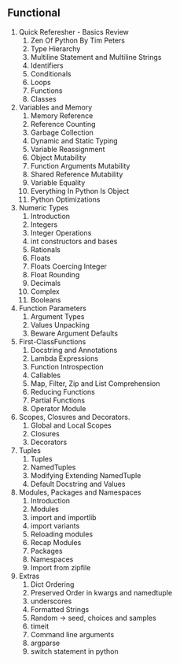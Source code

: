 ## Functional

1. Quick Referesher - Basics Review
    1. Zen Of Python By Tim Peters
    2. Type Hierarchy
    3. Multiline Statement and Multiline Strings
    4. Identifiers
    5. Conditionals
    6. Loops
    7. Functions
    8. Classes
2. Variables and Memory
    1. Memory Reference
    2. Reference Counting
    3. Garbage Collection
    4. Dynamic and Static Typing
    5. Variable Reassignment
    6. Object Mutability
    7. Function Arguments Mutability
    8. Shared Reference Mutability
    9. Variable Equality
    10. Everything In Python Is Object
    11. Python Optimizations
3. Numeric Types
    1. Introduction
    2. Integers
    3. Integer Operations
    4. int constructors and bases
    5. Rationals
    6. Floats
    7. Floats Coercing Integer
    8. Float Rounding
    9. Decimals
    10. Complex
    11. Booleans
4. Function Parameters
    1. Argument Types
    2. Values Unpacking
    3. Beware Argument Defaults
5. First-ClassFunctions
    1. Docstring and Annotations
    2. Lambda Expressions
    3. Function Introspection
    4. Callables
    5. Map, Filter, Zip and List Comprehension
    6. Reducing Functions
    7. Partial Functions
    8. Operator Module
6. Scopes, Closures and Decorators.
    1. Global and Local Scopes
    2. Closures
    3. Decorators
7. Tuples
    1. Tuples
    2. NamedTuples
    3. Modifying Extending NamedTuple
    4. Default Docstring and Values
8. Modules, Packages and Namespaces
    1. Introduction
    2. Modules
    3. import and importlib
    4. import variants
    5. Reloading modules
    6. Recap Modules
    7. Packages
    8. Namespaces
    9. Import from zipfile
9. Extras
    1. Dict Ordering
    2. Preserved Order in kwargs and namedtuple
    3. underscores
    4. Formatted Strings
    5. Random -> seed, choices and samples
    6. timeit
    7. Command line arguments
    8. argparse
    9. switch statement in python
    